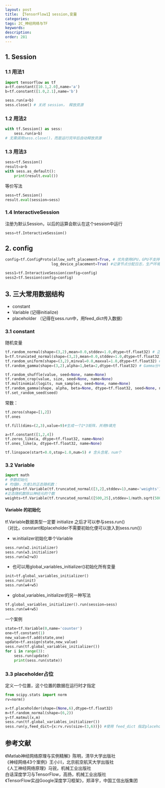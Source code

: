 ```yaml
---
layout: post
title: 【TensorFlow1】session,变量
categories:
tags: 2C_神经网络与TF
keywords:
description:
order: 281
---
```


## 1. Session
### 1.1 用法1
```py
import tensorflow as tf
a=tf.constant([10.1,2.0],name='a')
b=tf.constant([1.0,2.1],name='b')

sess.run(a+b)
sess.close() # 关闭 session， 释放资源
```
### 1.2 用法2
```py
with tf.Session() as sess:
    sess.run(a+b)
# 无需调用sess.close()，而是运行完毕后自动释放资源
```
### 1.3 用法3
```py
sess=tf.Session()
result=a+b
with sess.as_default():
    print(result.eval())
```
等价写法
```py
sess=tf.Session()
result.eval(session=sess)
```
### 1.4 InteractiveSession
注册为默认Session，以后的运算会默认在这个session中运行
```py
sess=tf.InteractiveSession()
```

## 2. config
```py
config=tf.ConfigProto(allow_soft_placement=True, # 优先使用GPU，GPU不支持的时候换成CPU，而不是报错
                     log_device_placement=True) #记录节点分配日志，生产环境下可以设定为False以减小日志量

sess1=tf.InteractiveSession(config=config)
sess2=tf.Session(config=config)
```

## 3. 三大常用数据结构
- constant
- Variable (记得initialize)
- placeholder （记得在sess.run中，用feed_dict传入数据）


### 3.1 constant
随机变量
```py
tf.random_normal(shape=(3,2),mean=0.0,stddev=1.0,dtype=tf.float32) # 正态分布
b=tf.truncated_normal(shape=(3,2),mean=0.0,stddev=1.0,dtype=tf.float32) # 正态分布，如果离差超过2标准差，则重新随机
tf.random_uniform(shape=(3,2),minval=0.0,maxval=1.0,dtype=tf.float32) # 均匀分布
tf.random_gamma(shape=(3,2),alpha=1,beta=2,dtype=tf.float32) # Gamma分布

tf.random_shuffle(value, seed=None, name=None)
tf.random_crop(value, size, seed=None, name=None)
tf.multinomial(logits, num_samples, seed=None, name=None)
tf.random_gamma(shape, alpha, beta=None, dtype=tf.float32, seed=None, name=None)
tf.set_random_seed(seed)
```
常数：
```py
tf.zeros(shape=[1,2])
tf.ones

tf.fill(dims=(2,3),value=9)#生成一个2*3矩阵，并用9填充

a=tf.constant([1,2,4])
tf.zeros_like(a, dtype=tf.float32, name=None)
tf.ones_like(a, dtype=tf.float32, name=None)

tf.linspace(start=0.0,stop=1.0,num=5) # 含头含尾，num个
```
### 3.2 Variable
```py
import math
# 参数初始化
# 均值0，方差1的正态随机数：
weights=tf.Variable(tf.truncated_normal([3,2],stddev=1),name='weights')
#正态随机数除以神经元的个数
weights=tf.Variable(tf.truncated_normal([500,25],stddev=1/math.sqrt(500)),name='weights')
```
#### Variable 的初始化
tf.Variable数据类型一定要 initialize 之后才可以参与sess.run()   
（对比，constant和placeholder不需要初始化便可以放入到sess.run()）  
- w.initializer初始化单个Variable
```py
sess.run(w2.initializer)
sess.run(w3.initializer)
sess.run(w2+w3)
```
- 也可以用global_variables_initializer()初始化所有变量
```py
init=tf.global_variables_initializer()
sess.run(init)
sess.run(w4+w5)
```
- global_variables_initializer的另一种写法
```py
tf.global_variables_initializer().run(session=sess)
sess.run(w4+w5)
```


一个案例
```py
state=tf.Variable(0,name='counter')
one=tf.constant(1)
new_value=tf.add(state,one)
update=tf.assign(state,new_value)
sess.run(tf.global_variables_initializer())
for i in range(3):
    sess.run(update)
    print(sess.run(state))
```
### 3.3 placeholder占位
定义一个位置，这个位置的数据在运行时才指定
```py
from scipy.stats import norm
rv=norm()

x=tf.placeholder(shape=(None,6),dtype=tf.float32)
m=tf.random_normal(shape=(6,2))
y=tf.matmul(x,m)
sess.run(tf.global_variables_initializer())
sess.run(y,feed_dict={x:rv.rvs(size=(3,6))}) #使用 feed_dict 指定placeholder
```




## 参考文献
《Matlab神经网络原理与实例精解》陈明，清华大学出版社   
《神经网络43个案例》王小川，北京航空航天大学出版社  
《人工神经网络原理》马锐，机械工业出版社  
白话深度学习与TensorFlow，高扬，机械工业出版社  
《TensorFlow实战Google深度学习框架》，郑泽宇，中国工信出版集团
